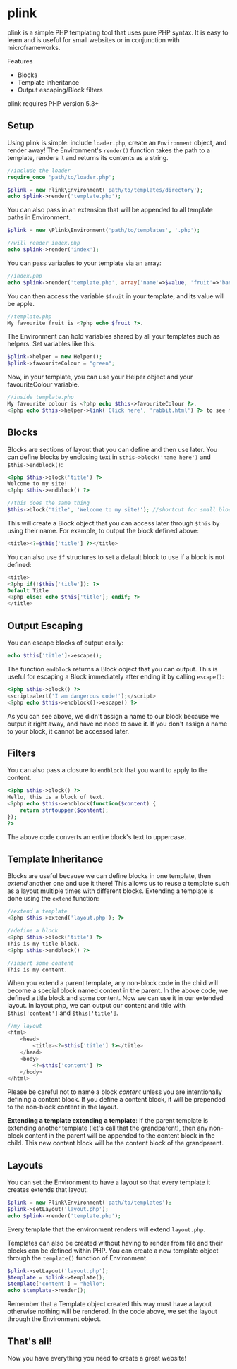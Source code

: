plink
=====

plink is a simple PHP templating tool that uses pure PHP syntax.
It is easy to learn and is useful for small websites or in conjunction with microframeworks.

Features

  * Blocks
  * Template inheritance
  * Output escaping/Block filters

plink requires PHP version 5.3+

Setup
-----

Using plink is simple: include `loader.php`, create an `Environment` object, and render away!
The Environment's `render()` function takes the path to a template, renders it and returns its contents as a string.

```php
//include the loader
require_once 'path/to/loader.php';

$plink = new Plink\Environment('path/to/templates/directory');
echo $plink->render('template.php');
```

You can also pass in an extension that will be appended to all template paths in Environment.

```php
$plink = new \Plink\Environment('path/to/templates', '.php');

//will render index.php
echo $plink->render('index');
```

You can pass variables to your template via an array:

```php
//index.php
echo $plink->render('template.php', array('name'=>$value, 'fruit'=>'banana'));
```

You can then access the variable `$fruit` in your template, and its value will be apple.

```php
//template.php
My favourite fruit is <?php echo $fruit ?>.
```

The Environment can hold variables shared by all your templates such as helpers.  Set variables like this: 
```php
$plink->helper = new Helper();
$plink->favouriteColour = "green";
```

Now, in your template, you can use your Helper object and your favouriteColour variable.

```php
//inside template.php
My favourite colour is <?php echo $this->favouriteColour ?>.
<?php echo $this->helper->link('Click here', 'rabbit.html') ?> to see my pet rabbit!
```

Blocks
-----

Blocks are sections of layout that you can define and then use later.
You can define blocks by enclosing text in `$this->block('name here')` and `$this->endblock()`:

```php
<?php $this->block('title') ?>
Welcome to my site!
<?php $this->endblock() ?>

//this does the same thing
$this->block('title', 'Welcome to my site!'); //shortcut for small blocks
```
This will create a Block object that you can access later through `$this` by using their name.
For example, to output the block defined above: 

```php
<title><?=$this['title'] ?></title>
```

You can also use `if` structures to set a default block to use if a block is not defined: 

```php
<title>
<?php if(!$this['title']): ?>
Default Title
<?php else: echo $this['title']; endif; ?>
</title>
```

Output Escaping
-----
You can escape blocks of output easily: 

```php
echo $this['title']->escape();
```

The function `endblock` returns a Block object that you can output.
This is useful for escaping a Block immediately after ending it by calling `escape()`:

```php
<?php $this->block() ?>
<script>alert('I am dangerous code!');</script>
<?php echo $this->endblock()->escape() ?>

```

As you can see above, we didn't assign a name to our block because we output it right away, and have no need to save it.
If you don't assign a name to your block, it cannot be accessed later.

Filters
-----

You can also pass a closure to `endblock` that you want to apply to the content.

```php
<?php $this->block() ?>
Hello, this is a block of text.
<?php echo $this->endblock(function($content) {
	return strtoupper($content);
});
?>
```

The above code converts an entire block's text to uppercase.

Template Inheritance
-----

Blocks are useful because we can define blocks in one template, then _extend_ another one and use it there!
This allows us to reuse a template such as a layout multiple times with different blocks.
Extending a template is done using the `extend` function:

```php
//extend a template
<?php $this->extend('layout.php'); ?>

//define a block
<?php $this->block('title') ?>
This is my title block.
<?php $this->endblock() ?>

//insert some content
This is my content.
```

When you extend a parent template, any non-block code in the child will become a special block named content in the parent.
In the above code, we defined a title block and some content.  Now we can use it in our extended layout.
In layout.php, we can output our content and title with `$this['content']` and `$this['title']`.

```php
//my layout
<html>
	<head>
		<title><?=$this['title'] ?></title>
	</head>
	<body>
		<?=$this['content'] ?>
	</body>
</html>
```

Please be careful not to name a block _content_ unless you are intentionally defining a content block.
If you define a content block, it will be prepended to the non-block content in the layout.

**Extending a template extending a template**: If the parent template is extending another template (let's call that the grandparent), then any non-block content in the parent will be appended to the content block in the child.  This new content block will be the content block of the grandparent.

Layouts
-----

You can set the Environment to have a layout so that every template it creates extends that layout.

```php
$plink = new Plink\Environment('path/to/templates');
$plink->setLayout('layout.php');
echo $plink->render('template.php');
```

Every template that the environment renders will extend `layout.php`.

Templates can also be created without having to render from file and their blocks can be defined within PHP.
You can create a new template object through the `template()` function of Environment.

```php
$plink->setLayout('layout.php');
$template = $plink->template();
$template['content'] = "hello";
echo $template->render();
```

Remember that a Template object created this way must have a layout otherwise nothing will be rendered.
In the code above, we set the layout through the Environment object.

That's all!
-----

Now you have everything you need to create a great website!